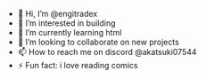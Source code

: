 - 👋 Hi, I’m @engitradex
- 👀 I’m interested in building 
- 🌱 I’m currently learning html
- 💞️ I’m looking to collaborate on new projects
- 📫 How to reach me on discord @akatsuki07544
- ⚡ Fun fact: i love reading comics

<!---
engitradex/engitradex is a ✨ special ✨ repository because its `README.md` (this file) appears on your GitHub profile.
You can click the Preview link to take a look at your changes.
--->

